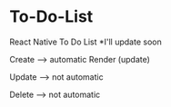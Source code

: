 # To-Do-List
React Native To Do List    *I'll update soon

Create --> automatic Render (update)

Update --> not automatic

Delete --> not automatic

